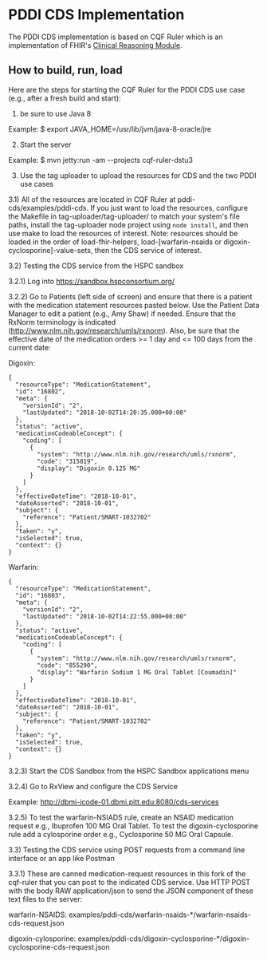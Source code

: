 # PDDI CDS Implementation

The PDDI CDS implementation is based on CQF Ruler which is an implementation of FHIR's [Clinical Reasoning Module](
http://hl7.org/fhir/clinicalreasoning-module.html).

## How to build, run, load

Here are the steps for starting the CQF Ruler for the PDDI CDS use
case (e.g., after a fresh build and start):

1) be sure to use Java 8 

Example: $ export JAVA_HOME=/usr/lib/jvm/java-8-oracle/jre 

2) Start the server 

Example: $ mvn jetty:run -am --projects cqf-ruler-dstu3

3) Use the tag uploader to upload the resources for CDS and the two PDDI use cases

3.1) All of the resources are located in CQF Ruler at pddi-cds/examples/pddi-cds. If you just want to load the resources, configure the Makefile in tag-uploader/tag-uploader/ to match your system's file paths, install the tag-uploader node project using `node install`, and then use make to load the resources of interest. Note: resources should be loaded in the order of load-fhir-helpers, load-[warfarin-nsaids or digoxin-cyclosporine]-value-sets, then the CDS service of interest. 

3.2) Testing the CDS service from the HSPC sandbox

3.2.1) Log into https://sandbox.hspconsortium.org/

3.2.2) Go to Patients (left side of screen) and ensure that there is a patient with the  medication statement resources pasted below. Use the Patient Data Manager to edit a patient (e.g., Amy Shaw) if needed. Ensure that the RxNorm terminology is indicated (http://www.nlm.nih.gov/research/umls/rxnorm). Also, be sure that the effective date of the medication orders >= 1 day and <= 100 days from the current date:  

Digoxin:

```
{
  "resourceType": "MedicationStatement",
  "id": "16802",
  "meta": {
    "versionId": "2",
    "lastUpdated": "2018-10-02T14:20:35.000+00:00"
  },
  "status": "active",
  "medicationCodeableConcept": {
    "coding": [
      {
        "system": "http://www.nlm.nih.gov/research/umls/rxnorm",
        "code": "315819",
        "display": "Digoxin 0.125 MG"
      }
    ]
  },
  "effectiveDateTime": "2018-10-01",
  "dateAsserted": "2018-10-01",
  "subject": {
    "reference": "Patient/SMART-1032702"
  },
  "taken": "y",
  "isSelected": true,
  "context": {}
}
```

Warfarin:

```
{
  "resourceType": "MedicationStatement",
  "id": "16803",
  "meta": {
    "versionId": "2",
    "lastUpdated": "2018-10-02T14:22:55.000+00:00"
  },
  "status": "active",
  "medicationCodeableConcept": {
    "coding": [
      {
        "system": "http://www.nlm.nih.gov/research/umls/rxnorm",
        "code": "855290",
        "display": "Warfarin Sodium 1 MG Oral Tablet [Coumadin]"
      }
    ]
  },
  "effectiveDateTime": "2018-10-01",
  "dateAsserted": "2018-10-01",
  "subject": {
    "reference": "Patient/SMART-1032702"
  },
  "taken": "y",
  "isSelected": true,
  "context": {}
}
```

3.2.3) Start the CDS Sandbox from the HSPC Sandbox applications menu

3.2.4) Go to RxView and configure the CDS Service 

Example: http://dbmi-icode-01.dbmi.pitt.edu:8080/cds-services 

3.2.5) To test the warfarin-NSIADS rule, create an NSAID medication request e.g., Ibuprofen 100 MG Oral Tablet. To test the digoxin-cyclosporine rule add a cylosporine order e.g., Cyclosporine 50 MG Oral Capsule. 

3.3) Testing the CDS service using POST requests from a command line interface or an app like Postman

3.3.1) These are canned medication-request resources in this fork of the cqf-ruler that you can post to the indicated CDS service. Use HTTP POST with the body RAW application/json to send the JSON component of these text files to the server:

warfarin-NSAIDS: examples/pddi-cds/warfarin-nsaids-*/warfarin-nsaids-cds-request.json 

digoxin-cylosporine: examples/pddi-cds/digoxin-cyclosporine-*/digoxin-cyclosporine-cds-request.json

